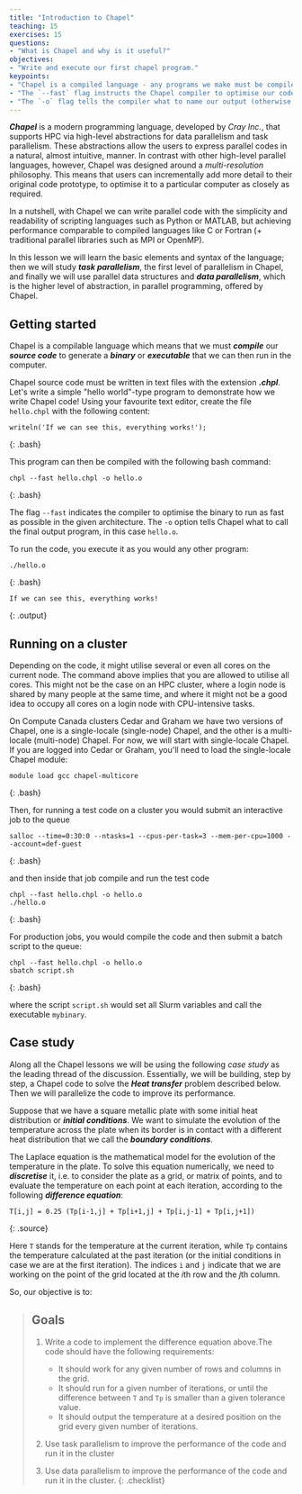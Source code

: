 ```yaml
---
title: "Introduction to Chapel"
teaching: 15 
exercises: 15 
questions:
- "What is Chapel and why is it useful?"
objectives:
- "Write and execute our first chapel program."
keypoints:
- "Chapel is a compiled language - any programs we make must be compiled with `chpl`."
- "The `--fast` flag instructs the Chapel compiler to optimise our code."
- "The `-o` flag tells the compiler what to name our output (otherwise it gets named `a.out`)"
---
```


**_Chapel_** is a modern programming language, developed by _Cray Inc._, that
supports HPC via high-level abstractions for data parallelism and task
parallelism. These abstractions allow the users to express parallel codes in a
natural, almost intuitive, manner. In contrast with other high-level parallel
languages, however, Chapel was designed around a _multi-resolution_ philosophy.
This means that users can incrementally add more detail to their original code
prototype, to optimise it to a particular computer as closely as required.

In a nutshell, with Chapel we can write parallel code with the simplicity and
readability of scripting languages such as Python or MATLAB, but achieving
performance comparable to compiled languages like C or Fortran (+ traditional
parallel libraries such as MPI or OpenMP).

In this lesson we will learn the basic elements and syntax of the language;
then we will study **_task parallelism_**, the first level of parallelism in
Chapel, and finally we will use parallel data structures and **_data
parallelism_**, which is the higher level of abstraction, in parallel
programming, offered by Chapel.

## Getting started

Chapel is a compilable language which means that we must **_compile_** our
**_source code_** to generate a **_binary_** or **_executable_** that we can
then run in the computer.

Chapel source code must be written in text files with the extension
**_.chpl_**. Let's write a simple "hello world"-type program to demonstrate how
we write Chapel code! Using your favourite text editor, create the file
`hello.chpl` with the following content:

```
writeln('If we can see this, everything works!');
```
{: .bash}

This program can then be compiled with the following bash command:

~~~
chpl --fast hello.chpl -o hello.o
~~~
{: .bash}

The flag `--fast` indicates the compiler to optimise the binary to run as fast
as possible in the given architecture. The `-o` option tells Chapel what to
call the final output program, in this case `hello.o`.

To run the code, you execute it as you would any other program:

~~~
./hello.o
~~~
{: .bash}
```
If we can see this, everything works!
```
{: .output}

## Running on a cluster

Depending on the code, it might utilise several or even all cores on the
current node. The command above implies that you are allowed to utilise all
cores. This might not be the case on an HPC cluster, where a login node is
shared by many people at the same time, and where it might not be a good idea
to occupy all cores on a login node with CPU-intensive tasks.

On Compute Canada clusters Cedar and Graham we have two versions of Chapel, one
is a single-locale (single-node) Chapel, and the other is a multi-locale
(multi-node) Chapel. For now, we will start with single-locale Chapel. If you
are logged into Cedar or Graham, you'll need to load the single-locale Chapel
module:

~~~
module load gcc chapel-multicore
~~~
{: .bash}

Then, for running a test code on a cluster you would submit an interactive job
to the queue

~~~
salloc --time=0:30:0 --ntasks=1 --cpus-per-task=3 --mem-per-cpu=1000 --account=def-guest
~~~
{: .bash}

and then inside that job compile and run the test code

~~~
chpl --fast hello.chpl -o hello.o
./hello.o
~~~
{: .bash}

For production jobs, you would compile the code and then submit a batch script
to the queue:

~~~
chpl --fast hello.chpl -o hello.o
sbatch script.sh
~~~
{: .bash}

where the script `script.sh` would set all Slurm variables and call the
executable `mybinary`.

## Case study

Along all the Chapel lessons we will be using the following _case study_ as the
leading thread of the discussion. Essentially, we will be building, step by
step, a Chapel code to solve the **_Heat transfer_** problem described below.
Then we will parallelize the code to improve its performance.

Suppose that we have a square metallic plate with some initial heat
distribution or **_initial conditions_**. We want to simulate the evolution of
the temperature across the plate when its border is in contact with a different
heat distribution that we call the **_boundary conditions_**.

The Laplace equation is the mathematical model for the evolution of the
temperature in the plate. To solve this equation numerically, we need to
**_discretise_** it, i.e. to consider the plate as a grid, or matrix of points,
and to evaluate the temperature on each point at each iteration, according to
the following **_difference equation_**:

```
T[i,j] = 0.25 (Tp[i-1,j] + Tp[i+1,j] + Tp[i,j-1] + Tp[i,j+1])
```
{: .source}

Here `T` stands for the temperature at the current iteration, while `Tp`
contains the temperature calculated at the past iteration (or the initial
conditions in case we are at the first iteration). The indices `i` and `j`
indicate that we are working on the point of the grid located at the *i*th row
and the *j*th column.

So, our objective is to:

> ## Goals
> 1. Write a code to implement the difference equation above.The code should
>    have the following requirements:
>
>    * It should work for any given number of rows and columns in the grid.
>    * It should run for a given number of iterations, or until the difference
>      between `T` and `Tp` is smaller than a given tolerance value.
>    * It should output the temperature at a desired position on the grid every
>      given number of iterations.
>
> 2. Use task parallelism to improve the performance of the code and run it in
>    the cluster
> 3. Use data parallelism to improve the performance of the code and run it in
>    the cluster.
{: .checklist}
